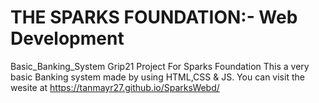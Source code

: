 # THE SPARKS FOUNDATION:- Web Development
Basic_Banking_System
Grip21
Project For Sparks Foundation
This a very basic Banking system made by using HTML,CSS & JS.
You can visit the wesite at https://tanmayr27.github.io/SparksWebd/
